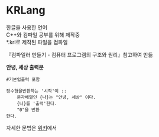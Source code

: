 # KRLang

한글을 사용한 언어 <br>
C++와 컴파일 공부를 위해 제작중 <br>
*.krl로 제작된 파일을 컴파일 

『컴파일러 만들기 - 컴퓨터 프로그램의 구조와 원리』참고하여 만듦

**안녕, 세상 출력문**
```
#기본입출력 포함

정수형을반환하는 '시작'이 ::
    문자배열인 {나}는 "안녕, 세상" 이다.
    {나}를 '출력'한다.
    "0"을 반환
한다.
``` 

자세한 문법은 [위키](https://github.com/kkwonwon/KRLang/wiki)에서
